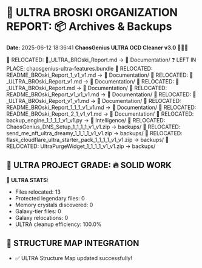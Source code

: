 # 🌌 ULTRA BROSKI ORGANIZATION REPORT: 📦 Archives & Backups
**Date:** 2025-06-12 18:36:41
**ChaosGenius ULTRA OCD Cleaner v3.0** 🧠💜🌌

📁 RELOCATED: 🌌_ULTRA_BROski_Report.md → 📝 Documentation/
❓ LEFT IN PLACE: chaosgenius-ultra-features.bundle
📁 RELOCATED: README_BROski_Report_1_v1_v1.md → 📝 Documentation/
📁 RELOCATED: 🌌_ULTRA_BROski_Report_v1.md → 📝 Documentation/
📁 RELOCATED: 🌌_ULTRA_BROski_Report.md → 📝 Documentation/
📁 RELOCATED: README_BROski_Report_v1_v1_v1.md → 📝 Documentation/
📁 RELOCATED: 🌌_ULTRA_BROski_Report_v1_v1.md → 📝 Documentation/
📁 RELOCATED: README_BROski_Report_1_1_1_v1_v1.md → 📝 Documentation/
📁 RELOCATED: README_BROski_Report_2_1_v1_v1.md → 📝 Documentation/
📁 RELOCATED: backup_engine_1_1_1_1_v1_v1.py → 🧠 Intelligence/
📁 RELOCATED: ChaosGenius_DNS_Setup_1_1_1_1_v1_v1.zip → backups/
📁 RELOCATED: send_me_nft_ultra_dreamy_1_1_1_1_v1_v1.zip → backups/
📁 RELOCATED: flask_cloudflare_ultra_starter_pack_1_1_1_1_v1_v1.zip → backups/
📁 RELOCATED: UltraPurgeWidget_1_1_1_1_v1_v1.zip → backups/

## 🌌 ULTRA PROJECT GRADE: 🔥 SOLID WORK
**🧠 ULTRA STATS:**
- Files relocated: 13
- Protected legendary files: 0
- Memory crystals discovered: 0
- Galaxy-tier files: 0
- Galaxy relocations: 0
- ULTRA cleanup efficiency: 100.0%

## 🔄 STRUCTURE MAP INTEGRATION
- ✅ ULTRA Structure Map updated successfully!